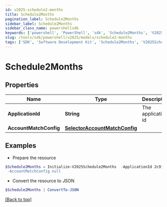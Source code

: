 ```yaml
---
id: v2025-schedule2-months
title: Schedule2Months
pagination_label: Schedule2Months
sidebar_label: Schedule2Months
sidebar_class_name: powershellsdk
keywords: ['powershell', 'PowerShell', 'sdk', 'Schedule2Months', 'V2025Schedule2Months'] 
slug: /tools/sdk/powershell/v2025/models/schedule2-months
tags: ['SDK', 'Software Development Kit', 'Schedule2Months', 'V2025Schedule2Months']
---
```



# Schedule2Months

## Properties

Name | Type | Description | Notes
------------ | ------------- | ------------- | -------------
**ApplicationId** | **String** | The application id | [optional] 
**AccountMatchConfig** | [**SelectorAccountMatchConfig**](selector-account-match-config) |  | [optional] 

## Examples

- Prepare the resource
```powershell
$Schedule2Months = Initialize-V2025Schedule2Months  -ApplicationId 2c91808874ff91550175097daaec161c" `
 -AccountMatchConfig null
```

- Convert the resource to JSON
```powershell
$Schedule2Months | ConvertTo-JSON
```


[[Back to top]](#) 

